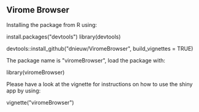 ## Virome Browser

Installing the package from R using:

install.packages("devtools")
library(devtools)

devtools::install_github("dnieuw/ViromeBrowser", build_vignettes = TRUE)

The package name is "viromeBrowser", load the package with:

library(viromeBrowser)

Please have a look at the vignette for instructions on how to use the shiny app by using:

vignette("viromeBrowser")
